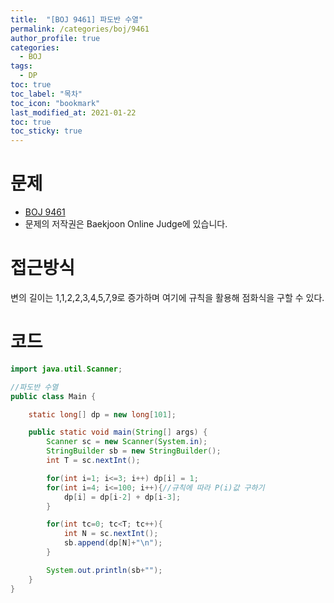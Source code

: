 ```yaml
---
title:  "[BOJ 9461] 파도반 수열"
permalink: /categories/boj/9461
author_profile: true
categories:
  - BOJ
tags:
  - DP
toc: true
toc_label: "목차"
toc_icon: "bookmark"
last_modified_at: 2021-01-22
toc: true
toc_sticky: true
---
```

# 문제
* [BOJ 9461](https://www.acmicpc.net/problem/9461)
* 문제의 저작권은 Baekjoon Online Judge에 있습니다.  

# 접근방식
변의 길이는 1,1,2,2,3,4,5,7,9로 증가하며 여기에 규칙을 활용해 점화식을 구할 수 있다.  


# 코드
```java
import java.util.Scanner;

//파도반 수열
public class Main {

    static long[] dp = new long[101];

    public static void main(String[] args) {
        Scanner sc = new Scanner(System.in);
        StringBuilder sb = new StringBuilder();
        int T = sc.nextInt();

        for(int i=1; i<=3; i++) dp[i] = 1;
        for(int i=4; i<=100; i++){//규칙에 따라 P(i)값 구하기
            dp[i] = dp[i-2] + dp[i-3];
        }

        for(int tc=0; tc<T; tc++){
            int N = sc.nextInt();
            sb.append(dp[N]+"\n");
        }

        System.out.println(sb+"");
    }
}
```